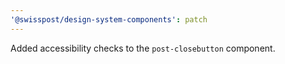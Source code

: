 ```yaml
---
'@swisspost/design-system-components': patch
---
```


Added accessibility checks to the `post-closebutton` component.